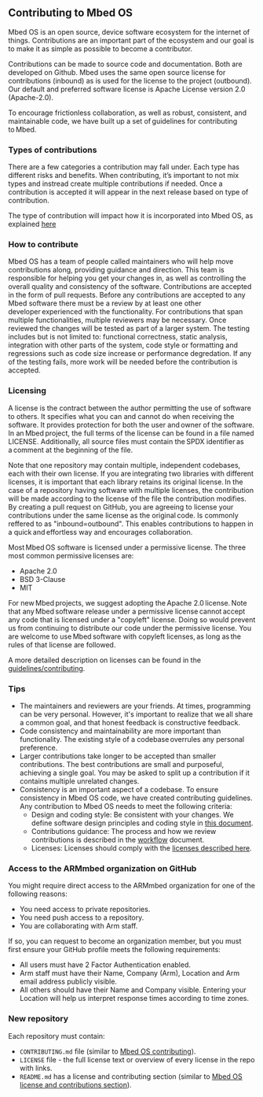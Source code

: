 ## Contributing to Mbed OS

Mbed OS is an open source, device software ecosystem for the internet of things. Contributions are an important part of the ecosystem and our goal is to make it as simple as possible to become a contributor. 

Contributions can be made to source code and documentation. Both are developed on Github. Mbed uses the same open source license for contributions (inbound) as is used for the license to the project (outbound). Our default and preferred software license is Apache License version 2.0 (Apache-2.0). 

To encourage frictionless collaboration, as well as robust, consistent, and maintainable code, we have built up a set of guidelines for contributing to Mbed. 

### Types of contributions  
 
There are a few categories a contribution may fall under. Each type has different risks and benefits. When contributing, it’s important to not mix types and instread create multiple contributions if needed. Once a contribution is accepted it will appear in the next release based on type of contribution.  

The type of contribution will impact how it is incorporated into Mbed OS, as explained [here](../contributing/workflow.html)

### How to contribute  

Mbed OS has a team of people called maintainers who will help move contributions along, providing guidance and direction. This team is responsible for helping you get your changes in, as well as controlling the overall quality and consistency of the software. Contributions are accepted in the form of pull requests. Before any contributions are accepted to any Mbed software there must be a review by at least one other developer experienced with the functionality. For contributions that span multiple functionalities, multiple reviewers may be necessary. Once reviewed the changes will be tested as part of a larger system. The testing includes but is not limited to: functional correctness, static analysis, integration with other parts of the system, code style or formatting and regressions such as code size increase or performance degredation. If any of the testing fails, more work will be needed before the contribution is accepted.

### Licensing  

A license is the contract between the author permitting the use of software to others. It specifies what you can and cannot do when receiving the software. It provides protection for both the user and owner of the software. In an Mbed project, the full terms of the license can be found in a file named LICENSE. Additionally, all source files must contain the SPDX identifier as a comment at the beginning of the file.  

Note that one repository may contain multiple, independent codebases, each with their own license. If you are integrating two libraries with different licenses, it is important that each library retains its original license. In the case of a repository having software with multiple licenses, the contribution will be made according to the license of the file the contribution modifies. By creating a pull request on GitHub, you are agreeing to license your contributions under the same license as the original code. Is commonly reffered to as "inbound=outbound". This enables contributions to happen in a quick and effortless way and encourages collaboration.  

Most Mbed OS software is licensed under a permissive license. The three most common permissive licenses are:  
- Apache 2.0  
- BSD 3-Clause  
- MIT

For new Mbed projects, we suggest adopting the Apache 2.0 license. Note that any Mbed software release under a permissive license cannot accept any code that is licensed under a "copyleft" license. Doing so would prevent us from continuing to distribute our code under the permissive license. You are welcome to use Mbed software with copyleft licenses, as long as the rules of that license are followed.  

A more detailed description on licenses can be found in the [guidelines/contributing](../contributing/guidelines/license.html).

### Tips  

- The maintainers and reviewers are your friends. At times, programming can be very personal. However, it's important to realize that we all share a common goal, and that honest feedback is constructive feedback. 
- Code consistency and maintainability are more important than functionality. The existing style of a codebase overrules any personal preference. 
- Larger contributions take longer to be accepted than smaller contributions. The best contributions are small and purposeful, achieving a single goal. You may be asked to split up a contribution if it contains multiple unrelated changes. 
- Consistency is an important aspect of a codebase. To ensure consistency in Mbed OS code, we have created contributing guidelines. Any contribution to Mbed OS needs to meet the following criteria:
    - Design and coding style: Be consistent with your changes. We define software design principles and coding style in [this document](../contributing/style.html).
    - Contributions guidance: The process and how we review contributions is described in the [workflow](../contributing/workflow.html) document.
    - Licenses: Licenses should comply with the [licenses described here](../contributing/license.html).

### Access to the ARMmbed organization on GitHub

You might require direct access to the ARMmbed organization for one of the following reasons:

- You need access to private repositories.
- You need push access to a repository.
- You are collaborating with Arm staff.

If so, you can request to become an organization member, but you must first ensure your GitHub profile meets the following requirements:

- All users must have 2 Factor Authentication enabled.
- Arm staff must have their Name, Company (Arm), Location and Arm email address publicly visible.
- All others should have their Name and Company visible. Entering your Location will help us interpret response times according to time zones.

### New repository

Each repository must contain:

- `CONTRIBUTING.md` file (similar to [Mbed OS contributing](https://github.com/ARMmbed/mbed-os/blob/master/CONTRIBUTING.md)).
- `LICENSE` file - the full license text or overview of every license in the repo with links.
- `README.md` has a license and contributing section (similar to [Mbed OS license and contributions section](https://github.com/ARMmbed/mbed-os/blob/master/README.md#license-and-contributions)).
